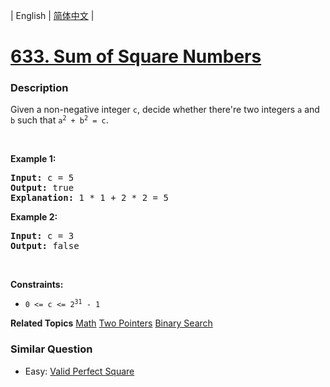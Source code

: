 | English | [简体中文](README.md) |

# [633. Sum of Square Numbers](https://leetcode-cn.com/problems/sum-of-square-numbers)
 ### Description
<p>Given a non-negative integer <code>c</code>, decide whether there&#39;re two integers <code>a</code> and <code>b</code> such that <code>a<sup>2</sup> + b<sup>2</sup> = c</code>.</p>

<p>&nbsp;</p>
<p><strong>Example 1:</strong></p>

<pre>
<strong>Input:</strong> c = 5
<strong>Output:</strong> true
<strong>Explanation:</strong> 1 * 1 + 2 * 2 = 5
</pre>

<p><strong>Example 2:</strong></p>

<pre>
<strong>Input:</strong> c = 3
<strong>Output:</strong> false
</pre>

<p>&nbsp;</p>
<p><strong>Constraints:</strong></p>

<ul>
	<li><code>0 &lt;= c &lt;= 2<sup>31</sup> - 1</code></li>
</ul>

**Related Topics**  [Math](https://leetcode-cn.com/tag/math) [Two Pointers](https://leetcode-cn.com/tag/two-pointers) [Binary Search](https://leetcode-cn.com/tag/binary-search) 

### Similar Question
 - Easy:	[Valid Perfect Square](https://leetcode-cn.com/problems/valid-perfect-square) 
